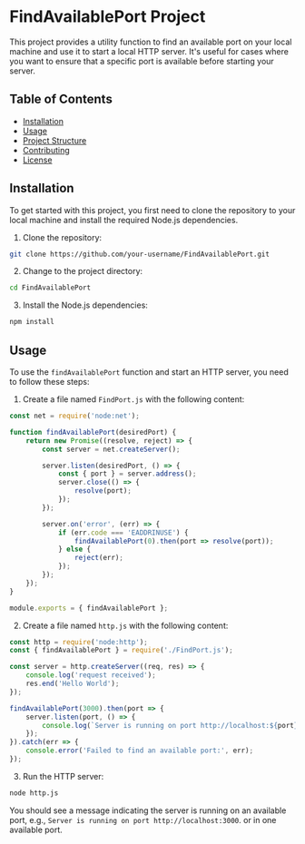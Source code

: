 # FindAvailablePort Project

This project provides a utility function to find an available port on your local machine and use it to start a local HTTP server. It's useful for cases where you want to ensure that a specific port is available before starting your server.

## Table of Contents

- [Installation](#installation)
- [Usage](#usage)
- [Project Structure](#project-structure)
- [Contributing](#contributing)
- [License](#license)

## Installation

To get started with this project, you first need to clone the repository to your local machine and install the required Node.js dependencies.

1. Clone the repository:

```sh
git clone https://github.com/your-username/FindAvailablePort.git
```

2. Change to the project directory:

```sh
cd FindAvailablePort
```

3. Install the Node.js dependencies:

```sh
npm install
```

## Usage

To use the `findAvailablePort` function and start an HTTP server, you need to follow these steps:

1. Create a file named `FindPort.js` with the following content:

```javascript
const net = require('node:net');

function findAvailablePort(desiredPort) { 
    return new Promise((resolve, reject) => {
        const server = net.createServer();

        server.listen(desiredPort, () => { 
            const { port } = server.address();
            server.close(() => { 
                resolve(port);
            });
        });

        server.on('error', (err) => { 
            if (err.code === 'EADDRINUSE') {
                findAvailablePort(0).then(port => resolve(port));
            } else { 
                reject(err);
            });
        });
    });
}

module.exports = { findAvailablePort };
```

2. Create a file named `http.js` with the following content:

```javascript
const http = require('node:http');
const { findAvailablePort } = require('./FindPort.js');

const server = http.createServer((req, res) => { 
    console.log('request received');
    res.end('Hello World');
});

findAvailablePort(3000).then(port => { 
    server.listen(port, () => { 
        console.log(`Server is running on port http://localhost:${port}`);
    });
}).catch(err => {
    console.error('Failed to find an available port:', err);
});
```

3. Run the HTTP server:

```sh
node http.js
```

You should see a message indicating the server is running on an available port, e.g., `Server is running on port http://localhost:3000`. or in one available port.

